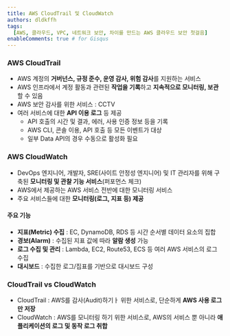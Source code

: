 ```yaml
---
title: AWS CloudTrail 및 CloudWatch
authors: dldkffh
tags:
  [AWS, 클라우드, VPC, 네트워크 보안, 차이를 만드는 AWS 클라우드 보안 첫걸음]
enableComments: true # for Gisqus
---
```


### AWS CloudTrail

- AWS 계정의 **거버넌스, 규정 준수, 운영 감사, 위험 감사**를 지원하는 서비스
- AWS 인프라에서 계정 활동과 관련된 **작업을 기록**하고 **지속적으로 모니터링, 보관**할 수 있음
- AWS 보안 감사를 위한 서비스 : CCTV
- 여러 서비스에 대한 **API 이용 로그** 등 제공
  - API 호출의 시간 및 결과, 에러, 사용 인증 정보 등을 기록
  - AWS CLI, 콘솔 이용, API 호출 등 모든 이벤트가 대상
  - 일부 Data API의 경우 수동으로 활성화 필요

<!--truncate-->

### AWS CloudWatch

- DevOps 엔지니어, 개발자, SRE(사이트 안정성 엔지니어) 및 IT 관리자를 위해 구축된 **모니터링 및 관찰 기능 서비스**(퍼포먼스 체크)
- AWS에서 제공하는 AWS 서비스 전반에 대한 모니터링 서비스
- 주요 서비스들에 대한 **모니터링(로그, 지표 등) 제공**

#### 주요 기능

- **지표(Metric) 수집** : EC, DynamoDB, RDS 등 시간 순서별 데이터 요소의 집합
- **경보(Alarm)** : 수집된 지표 값에 따라 **알람 생성** 가능
- **로그 수집 및 관리** : Lambda, EC2, Route53, ECS 등 여러 AWS 서비스의 로그 수집
- **대시보드** : 수집한 로그/집표를 기반으로 대시보드 구성

### CloudTrail vs CloudWatch

- CloudTrail : AWS를 감사(Audit)하기ㅏ 위한 서비스로, 단순하게 **AWS 사용 로그만 저장**
- CloudWatch : AWS를 모니터링 하기 위한 서비스로, AWS의 서비스 뿐 아니라 **애플리케이션의 로그 및 동작 로그 취합**

<br/>
